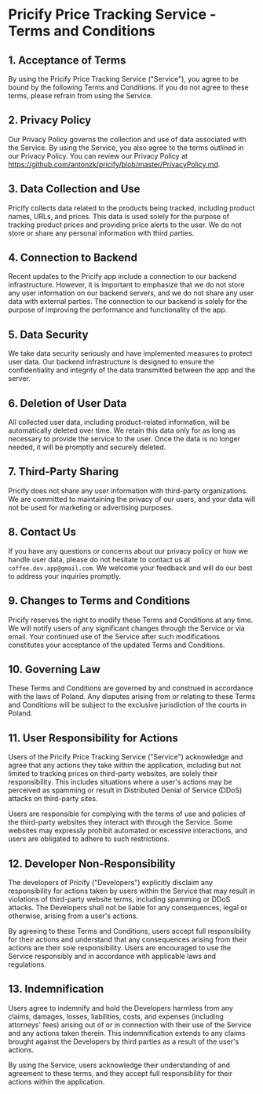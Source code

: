 # Pricify Price Tracking Service - Terms and Conditions

## 1. Acceptance of Terms

By using the Pricify Price Tracking Service ("Service"), you agree to be bound by the following Terms and Conditions. If you do not agree to these terms, please refrain from using the Service.

## 2. Privacy Policy

Our Privacy Policy governs the collection and use of data associated with the Service. By using the Service, you also agree to the terms outlined in our Privacy Policy. You can review our Privacy Policy at https://github.com/antonzk/pricify/blob/master/PrivacyPolicy.md.

## 3. Data Collection and Use

Pricify collects data related to the products being tracked, including product names, URLs, and prices. This data is used solely for the purpose of tracking product prices and providing price alerts to the user. We do not store or share any personal information with third parties.

## 4. Connection to Backend

Recent updates to the Pricify app include a connection to our backend infrastructure. However, it is important to emphasize that we do not store any user information on our backend servers, and we do not share any user data with external parties. The connection to our backend is solely for the purpose of improving the performance and functionality of the app.

## 5. Data Security

We take data security seriously and have implemented measures to protect user data. Our backend infrastructure is designed to ensure the confidentiality and integrity of the data transmitted between the app and the server.

## 6. Deletion of User Data

All collected user data, including product-related information, will be automatically deleted over time. We retain this data only for as long as necessary to provide the service to the user. Once the data is no longer needed, it will be promptly and securely deleted.

## 7. Third-Party Sharing

Pricify does not share any user information with third-party organizations. We are committed to maintaining the privacy of our users, and your data will not be used for marketing or advertising purposes.

## 8. Contact Us

If you have any questions or concerns about our privacy policy or how we handle user data, please do not hesitate to contact us at `coffee.dev.app@gmail.com`. We welcome your feedback and will do our best to address your inquiries promptly.

## 9. Changes to Terms and Conditions

Pricify reserves the right to modify these Terms and Conditions at any time. We will notify users of any significant changes through the Service or via email. Your continued use of the Service after such modifications constitutes your acceptance of the updated Terms and Conditions.

## 10. Governing Law

These Terms and Conditions are governed by and construed in accordance with the laws of Poland. Any disputes arising from or relating to these Terms and Conditions will be subject to the exclusive jurisdiction of the courts in Poland.

## 11. User Responsibility for Actions

Users of the Pricify Price Tracking Service ("Service") acknowledge and agree that any actions they take within the application, including but not limited to tracking prices on third-party websites, are solely their responsibility. This includes situations where a user's actions may be perceived as spamming or result in Distributed Denial of Service (DDoS) attacks on third-party sites.

Users are responsible for complying with the terms of use and policies of the third-party websites they interact with through the Service. Some websites may expressly prohibit automated or excessive interactions, and users are obligated to adhere to such restrictions.

## 12. Developer Non-Responsibility

The developers of Pricify ("Developers") explicitly disclaim any responsibility for actions taken by users within the Service that may result in violations of third-party website terms, including spamming or DDoS attacks. The Developers shall not be liable for any consequences, legal or otherwise, arising from a user's actions.

By agreeing to these Terms and Conditions, users accept full responsibility for their actions and understand that any consequences arising from their actions are their sole responsibility. Users are encouraged to use the Service responsibly and in accordance with applicable laws and regulations.

## 13. Indemnification

Users agree to indemnify and hold the Developers harmless from any claims, damages, losses, liabilities, costs, and expenses (including attorneys' fees) arising out of or in connection with their use of the Service and any actions taken therein. This indemnification extends to any claims brought against the Developers by third parties as a result of the user's actions.

By using the Service, users acknowledge their understanding of and agreement to these terms, and they accept full responsibility for their actions within the application.
